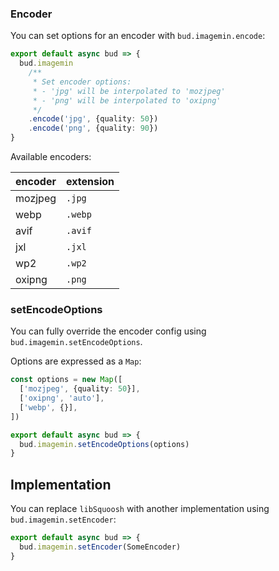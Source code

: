 ### Encoder

You can set options for an encoder with `bud.imagemin.encode`:

```ts
export default async bud => {
  bud.imagemin
    /**
     * Set encoder options:
     * - 'jpg' will be interpolated to 'mozjpeg'
     * - 'png' will be interpolated to 'oxipng'
     */
    .encode('jpg', {quality: 50})
    .encode('png', {quality: 90})
}
```

Available encoders:

| encoder | extension |
| ------- | --------- |
| mozjpeg | `.jpg`    |
| webp    | `.webp`   |
| avif    | `.avif`   |
| jxl     | `.jxl`    |
| wp2     | `.wp2`    |
| oxipng  | `.png`    |

### setEncodeOptions

You can fully override the encoder config using `bud.imagemin.setEncodeOptions`.

Options are expressed as a `Map`:

```ts
const options = new Map([
  ['mozjpeg', {quality: 50}],
  ['oxipng', 'auto'],
  ['webp', {}],
])

export default async bud => {
  bud.imagemin.setEncodeOptions(options)
}
```

## Implementation

You can replace `libSquoosh` with another implementation using `bud.imagemin.setEncoder`:

```ts
export default async bud => {
  bud.imagemin.setEncoder(SomeEncoder)
}
```
